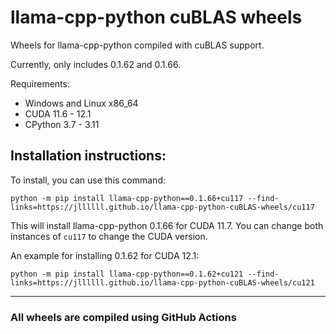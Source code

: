 # llama-cpp-python cuBLAS wheels
Wheels for llama-cpp-python compiled with cuBLAS support.

Currently, only includes 0.1.62 and 0.1.66.

Requirements:
- Windows and Linux x86_64
- CUDA 11.6 - 12.1
- CPython 3.7 - 3.11

Installation instructions:
---
To install, you can use this command:
```
python -m pip install llama-cpp-python==0.1.66+cu117 --find-links=https://jllllll.github.io/llama-cpp-python-cuBLAS-wheels/cu117
```
This will install llama-cpp-python 0.1.66 for CUDA 11.7. You can change both instances of `cu117` to change the CUDA version.

An example for installing 0.1.62 for CUDA 12.1:
```
python -m pip install llama-cpp-python==0.1.62+cu121 --find-links=https://jllllll.github.io/llama-cpp-python-cuBLAS-wheels/cu121
```
---
### All wheels are compiled using GitHub Actions
